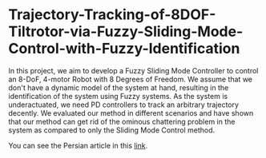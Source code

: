 # Trajectory-Tracking-of-8DOF-Tiltrotor-via-Fuzzy-Sliding-Mode-Control-with-Fuzzy-Identification

In this project, we aim to develop a Fuzzy Sliding Mode Controller to control an 8-DoF, 4-motor Robot with 8 Degrees of Freedom. We assume that we don't have a dynamic model of the system at hand, resulting in the identification of the system using Fuzzy systems. As the system is underactuated, we need PD controllers to track an arbitrary trajectory decently. We evaluated our method in different scenarios and have shown that our method can get rid of the ominous chattering problem in the system as compared to only the Sliding Mode Control method.

You can see the Persian article in this [link](https://github.com/98210184/Trajectory-Tracking-of-8DOF-Tiltrotor-via-Fuzzy-Sliding-Mode-Control-with-Fuzzy-Identification/blob/main/Fuzzy%20Sliding%20Mode%20Control%20for%20Tiltrotor.pdf).
